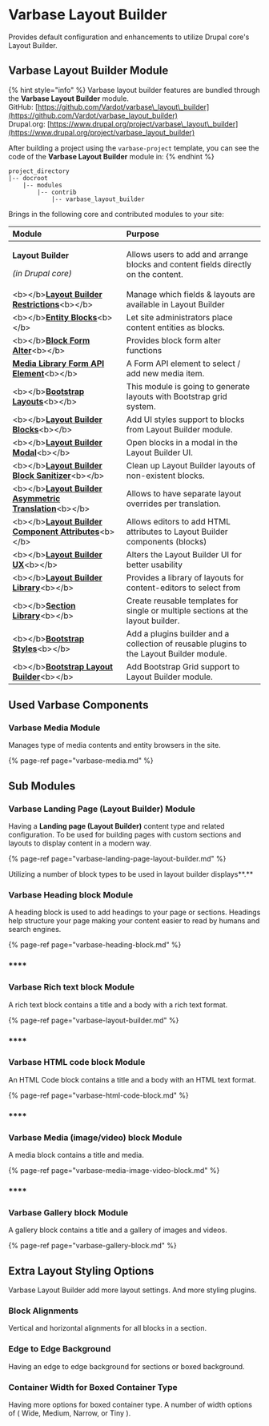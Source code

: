 # Varbase Layout Builder

Provides default configuration and enhancements to utilize Drupal core's Layout Builder.

## Varbase Layout Builder Module

{% hint style="info" %}
Varbase layout builder features are bundled through the **Varbase Layout Builder** module.  
GitHub: [https://github.com/Vardot/varbase\_layout\_builder](https://github.com/Vardot/varbase_layout_builder)  
Drupal.org: [https://www.drupal.org/project/varbase\_layout\_builder](https://www.drupal.org/project/varbase_layout_builder)

After building a project using the `varbase-project` template, you can see the code of the **Varbase Layout Builder** module in:
{% endhint %}

```text
project_directory
|-- docroot
    |-- modules
        |-- contrib
            |-- varbase_layout_builder
```

Brings in the following core and contributed modules to your site:

<table>
  <thead>
    <tr>
      <th style="text-align:left">Module</th>
      <th style="text-align:left">Purpose</th>
    </tr>
  </thead>
  <tbody>
    <tr>
      <td style="text-align:left">
        <p><b>Layout Builder</b>
        </p>
        <p><em>(in Drupal core)</em>
        </p>
      </td>
      <td style="text-align:left">Allows users to add and arrange blocks and content fields directly on
        the content.</td>
    </tr>
    <tr>
      <td style="text-align:left">&lt;b&gt;&lt;/b&gt;<a href="https://www.drupal.org/project/layout_builder_restrictions"><b>Layout Builder Restrictions</b></a>&lt;b&gt;&lt;/b&gt;</td>
      <td
      style="text-align:left">Manage which fields &amp; layouts are available in Layout Builder</td>
    </tr>
    <tr>
      <td style="text-align:left">&lt;b&gt;&lt;/b&gt;<a href="https://www.drupal.org/project/entity_block"><b>Entity Blocks</b></a>&lt;b&gt;&lt;/b&gt;</td>
      <td
      style="text-align:left">Let site administrators place content entities as blocks.</td>
    </tr>
    <tr>
      <td style="text-align:left">&lt;b&gt;&lt;/b&gt;<a href="https://www.drupal.org/project/block_form_alter"><b>Block Form Alter</b></a>&lt;b&gt;&lt;/b&gt;</td>
      <td
      style="text-align:left">Provides block form alter functions</td>
    </tr>
    <tr>
      <td style="text-align:left"><a href="https://www.drupal.org/project/media_library_form_element"><b>Media Library Form API Element</b></a>&lt;b&gt;&lt;/b&gt;</td>
      <td
      style="text-align:left">A Form API element to select / add new media item.</td>
    </tr>
    <tr>
      <td style="text-align:left">&lt;b&gt;&lt;/b&gt;<a href="https://www.drupal.org/project/bootstrap_layouts"><b>Bootstrap Layouts</b></a>&lt;b&gt;&lt;/b&gt;</td>
      <td
      style="text-align:left">This module is going to generate layouts with Bootstrap grid system.</td>
    </tr>
    <tr>
      <td style="text-align:left">&lt;b&gt;&lt;/b&gt;<a href="https://www.drupal.org/project/layout_builder_blocks"><b>Layout Builder Blocks</b></a>&lt;b&gt;&lt;/b&gt;</td>
      <td
      style="text-align:left">Add UI styles support to blocks from Layout Builder module.</td>
    </tr>
    <tr>
      <td style="text-align:left">&lt;b&gt;&lt;/b&gt;<a href="https://www.drupal.org/project/layout_builder_modal"><b>Layout Builder Modal</b></a>&lt;b&gt;&lt;/b&gt;</td>
      <td
      style="text-align:left">Open blocks in a modal in the Layout Builder UI.</td>
    </tr>
    <tr>
      <td style="text-align:left">&lt;b&gt;&lt;/b&gt;<a href="https://www.drupal.org/project/layout_builder_block_sanitizer"><b>Layout Builder Block Sanitizer</b></a>&lt;b&gt;&lt;/b&gt;</td>
      <td
      style="text-align:left">Clean up Layout Builder layouts of non-existent blocks.</td>
    </tr>
    <tr>
      <td style="text-align:left">&lt;b&gt;&lt;/b&gt;<a href="https://www.drupal.org/project/layout_builder_at"><b>Layout Builder Asymmetric Translation</b></a>&lt;b&gt;&lt;/b&gt;</td>
      <td
      style="text-align:left">Allows to have separate layout overrides per translation.</td>
    </tr>
    <tr>
      <td style="text-align:left">&lt;b&gt;&lt;/b&gt;<a href="https://www.drupal.org/project/layout_builder_component_attributes"><b>Layout Builder Component Attributes</b></a>&lt;b&gt;&lt;/b&gt;</td>
      <td
      style="text-align:left">Allows editors to add HTML attributes to Layout Builder components (blocks)</td>
    </tr>
    <tr>
      <td style="text-align:left">&lt;b&gt;&lt;/b&gt;<a href="https://www.drupal.org/project/lb_ux"><b>Layout Builder UX</b></a>&lt;b&gt;&lt;/b&gt;</td>
      <td
      style="text-align:left">Alters the Layout Builder UI for better usability</td>
    </tr>
    <tr>
      <td style="text-align:left">&lt;b&gt;&lt;/b&gt;<a href="https://www.drupal.org/project/layout_library"><b>Layout Builder Library</b></a>&lt;b&gt;&lt;/b&gt;</td>
      <td
      style="text-align:left">Provides a library of layouts for content-editors to select from</td>
    </tr>
    <tr>
      <td style="text-align:left">&lt;b&gt;&lt;/b&gt;<a href="https://www.drupal.org/project/section_library"><b>Section Library</b></a>&lt;b&gt;&lt;/b&gt;</td>
      <td
      style="text-align:left">Create reusable templates for single or multiple sections at the layout
        builder.</td>
    </tr>
    <tr>
      <td style="text-align:left">&lt;b&gt;&lt;/b&gt;<a href="https://www.drupal.org/project/bootstrap_styles"><b>Bootstrap Styles</b></a>&lt;b&gt;&lt;/b&gt;</td>
      <td
      style="text-align:left">Add a plugins builder and a collection of reusable plugins to the Layout
        Builder module.</td>
    </tr>
    <tr>
      <td style="text-align:left">&lt;b&gt;&lt;/b&gt;<a href="https://www.drupal.org/project/bootstrap_layout_builder"><b>Bootstrap Layout Builder</b></a>&lt;b&gt;&lt;/b&gt;</td>
      <td
      style="text-align:left">Add Bootstrap Grid support to Layout Builder module.</td>
    </tr>
  </tbody>
</table>

## Used Varbase Components

### Varbase Media Module

Manages type of media contents and entity browsers in the site.

{% page-ref page="varbase-media.md" %}



## Sub Modules

### Varbase Landing Page \(Layout Builder\) Module

Having a **Landing page \(Layout Builder\)** content type and related configuration. To be used for building pages with custom sections and layouts to display content in a modern way.

{% page-ref page="varbase-landing-page-layout-builder.md" %}

Utilizing a number of block types to be used in layout builder displays**.**

### **Varbase Heading block** Module

A heading block is used to add headings to your page or sections. Headings help structure your page making your content easier to read by humans and search engines.

{% page-ref page="varbase-heading-block.md" %}

### \*\*\*\*

### **Varbase Rich text block** Module

A rich text block contains a title and a body with a rich text format.

{% page-ref page="varbase-layout-builder.md" %}

### \*\*\*\*

### **Varbase HTML code block** Module

An HTML Code block contains a title and a body with an HTML text format.

{% page-ref page="varbase-html-code-block.md" %}

### \*\*\*\*

### **Varbase Media \(image/video\) block** Module

A media block contains a title and media.

{% page-ref page="varbase-media-image-video-block.md" %}

### \*\*\*\*

### **Varbase Gallery block** Module

A gallery block contains a title and a gallery of images and videos.

{% page-ref page="varbase-gallery-block.md" %}

## Extra Layout Styling Options

Varbase Layout Builder add more layout settings. And more styling plugins.

### Block Alignments

Vertical and horizontal alignments for all blocks in a section.

### Edge to Edge Background

Having an edge to edge background for sections or boxed background.

### Container Width for Boxed Container Type

Having more options for boxed container type. A number of width options of \( Wide, Medium, Narrow, or Tiny \).





